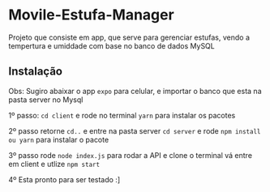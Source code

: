 # Movile-Estufa-Manager

Projeto que consiste em app, que serve para gerenciar estufas, vendo a tempertura e umiddade com base no banco de dados MySQL

## Instalação

Obs: Sugiro abaixar o app `expo` para celular, e importar o banco que esta na pasta server no Mysql 

1º passo: `cd client` e rode no terminal `yarn` para instalar os pacotes

2º passo retorne `cd..` e entre na pasta server `cd server` e rode `npm install ou yarn` para instalar o pacote

3º passo rode `node index.js` para rodar a API e clone o terminal vá entre em client e utlize `npm start`

4º Esta pronto para ser testado :]
